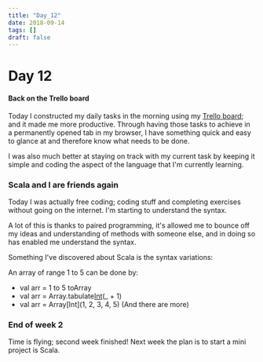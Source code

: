 ```yaml
---
title: "Day_12"
date: 2018-09-14
tags: []
draft: false
---
```


# Day 12

#### Back on the Trello board

Today I constructed my daily tasks in the morning using my [Trello board](https://trello.com/b/HIBjDahM/apprenticeship-programme); and it made me more productive. Through having those tasks to achieve in a permanently opened tab in my browser, I have something quick and easy to glance at and therefore know what needs to be done.

I was also much better at staying on track with my current task by keeping it simple and coding the aspect of the language that I'm currently learning.

### Scala and I are friends again

Today I was actually free coding; coding stuff and completing exercises without going on the internet. I'm starting to understand the syntax.

A lot of this is thanks to paired programming, it's allowed me to bounce off my ideas and understanding of methods with someone else, and in doing so has enabled me understand the syntax.

Something I've discovered about Scala is the syntax variations:

An array of range 1 to 5 can be done by:

- val arr = 1 to 5 toArray
- val arr = Array.tabulate[Int](5)(_ + 1)
- val arr = Array[Int](1, 2, 3, 4, 5)
(And there are more)

### End of week 2

Time is flying; second week finished!  Next week the plan is to start a mini project is Scala.

